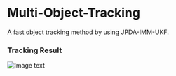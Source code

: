 # Multi-Object-Tracking
A fast object tracking method by using JPDA-IMM-UKF.

### Tracking Result

![Image text](https://github.com/wangx1996/Multi-Object-Tracking/blob/main/result/trackingresult.gif)
